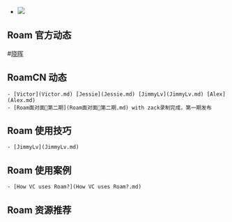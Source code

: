 - ![](https://firebasestorage.googleapis.com/v0/b/firescript-577a2.appspot.com/o/imgs%2Fapp%2Fvictor-wu%2FhurH4aFAeC.png?alt=media&token=608b933f-b889-42d1-b4d6-229a3432f2ed) 

## Roam 官方动态
    
#[晓晖](晓晖.md)

## RoamCN 动态
    - [Victor](Victor.md) [Jessie](Jessie.md) [JimmyLv](JimmyLv.md) [Alex](Alex.md)
    - [Roam面对面🍜第二期](Roam面对面🍜第二期.md) with zack录制完成，第一期发布

## Roam 使用技巧
    - [JimmyLv](JimmyLv.md)

## Roam 使用案例
    - [How VC uses Roam?](How VC uses Roam?.md)

## Roam 资源推荐
